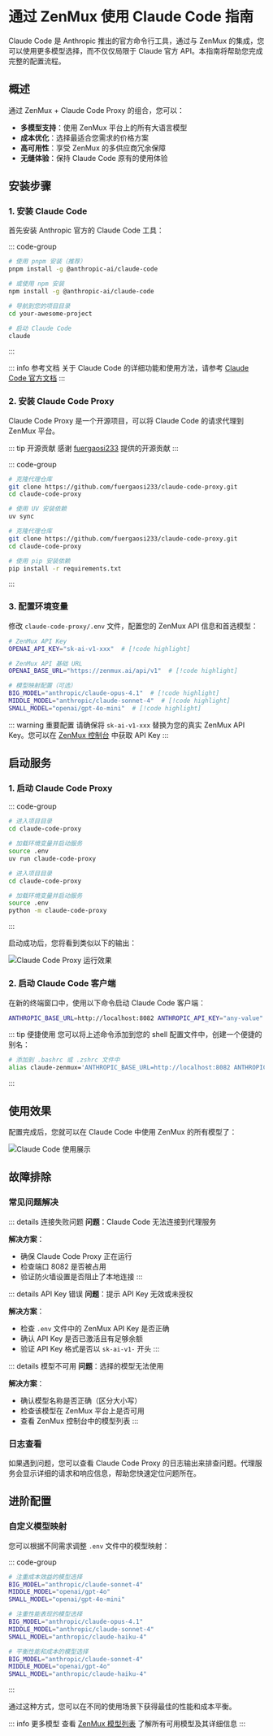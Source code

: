 # 通过 ZenMux 使用 Claude Code 指南

Claude Code 是 Anthropic 推出的官方命令行工具，通过与 ZenMux 的集成，您可以使用更多模型选择，而不仅仅局限于 Claude 官方 API。本指南将帮助您完成完整的配置流程。

## 概述

通过 ZenMux + Claude Code Proxy 的组合，您可以：

- **多模型支持**：使用 ZenMux 平台上的所有大语言模型
- **成本优化**：选择最适合您需求的价格方案
- **高可用性**：享受 ZenMux 的多供应商冗余保障
- **无缝体验**：保持 Claude Code 原有的使用体验

## 安装步骤

### 1. 安装 Claude Code

首先安装 Anthropic 官方的 Claude Code 工具：

::: code-group

```bash [npm/pnpm]
# 使用 pnpm 安装（推荐）
pnpm install -g @anthropic-ai/claude-code

# 或使用 npm 安装
npm install -g @anthropic-ai/claude-code
```

```bash [启动命令]
# 导航到您的项目目录
cd your-awesome-project

# 启动 Claude Code
claude
```

:::

::: info 参考文档
关于 Claude Code 的详细功能和使用方法，请参考 [Claude Code 官方文档](https://docs.anthropic.com/en/docs/claude-code/overview)
:::

### 2. 安装 Claude Code Proxy

Claude Code Proxy 是一个开源项目，可以将 Claude Code 的请求代理到 ZenMux 平台。

::: tip 开源贡献
感谢 [fuergaosi233](https://github.com/fuergaosi233) 提供的开源贡献
:::

::: code-group

```bash [使用 UV（推荐）]
# 克隆代理仓库
git clone https://github.com/fuergaosi233/claude-code-proxy.git
cd claude-code-proxy

# 使用 UV 安装依赖
uv sync
```

```bash [使用 pip]
# 克隆代理仓库
git clone https://github.com/fuergaosi233/claude-code-proxy.git
cd claude-code-proxy

# 使用 pip 安装依赖
pip install -r requirements.txt
```

:::

### 3. 配置环境变量

修改 `claude-code-proxy/.env` 文件，配置您的 ZenMux API 信息和首选模型：

```bash
# ZenMux API Key
OPENAI_API_KEY="sk-ai-v1-xxx"  # [!code highlight]

# ZenMux API 基础 URL
OPENAI_BASE_URL="https://zenmux.ai/api/v1"  # [!code highlight]

# 模型映射配置（可选）
BIG_MODEL="anthropic/claude-opus-4.1"  # [!code highlight]
MIDDLE_MODEL="anthropic/claude-sonnet-4"  # [!code highlight]
SMALL_MODEL="openai/gpt-4o-mini"  # [!code highlight]
```

::: warning 重要配置
请确保将 `sk-ai-v1-xxx` 替换为您的真实 ZenMux API Key。您可以在 [ZenMux 控制台](https://zenmux.ai/settings/keys) 中获取 API Key
:::

## 启动服务

### 1. 启动 Claude Code Proxy

::: code-group

```bash [UV 启动]
# 进入项目目录
cd claude-code-proxy

# 加载环境变量并启动服务
source .env
uv run claude-code-proxy
```

```bash [Python 启动]
# 进入项目目录
cd claude-code-proxy

# 加载环境变量并启动服务
source .env
python -m claude-code-proxy
```

:::

启动成功后，您将看到类似以下的输出：

![Claude Code Proxy 运行效果](https://cdn.marmot-cloud.com/storage/zenmux/2025/08/22/FiEgoFH/claude-code-proxy.png)

### 2. 启动 Claude Code 客户端

在新的终端窗口中，使用以下命令启动 Claude Code 客户端：

```bash
ANTHROPIC_BASE_URL=http://localhost:8082 ANTHROPIC_API_KEY="any-value" claude  # [!code highlight]
```

::: tip 便捷使用
您可以将上述命令添加到您的 shell 配置文件中，创建一个便捷的别名：

```bash
# 添加到 .bashrc 或 .zshrc 文件中
alias claude-zenmux='ANTHROPIC_BASE_URL=http://localhost:8082 ANTHROPIC_API_KEY="any-value" claude'
```
:::

## 使用效果

配置完成后，您就可以在 Claude Code 中使用 ZenMux 的所有模型了：

![Claude Code 使用展示](https://cdn.marmot-cloud.com/storage/zenmux/2025/08/22/KZuymll/claude-code.png)

## 故障排除

### 常见问题解决

::: details 连接失败问题
**问题**：Claude Code 无法连接到代理服务

**解决方案**：
- 确保 Claude Code Proxy 正在运行
- 检查端口 8082 是否被占用
- 验证防火墙设置是否阻止了本地连接
:::

::: details API Key 错误
**问题**：提示 API Key 无效或未授权

**解决方案**：
- 检查 `.env` 文件中的 ZenMux API Key 是否正确
- 确认 API Key 是否已激活且有足够余额
- 验证 API Key 格式是否以 `sk-ai-v1-` 开头
:::

::: details 模型不可用
**问题**：选择的模型无法使用

**解决方案**：
- 确认模型名称是否正确（区分大小写）
- 检查该模型在 ZenMux 平台上是否可用
- 查看 ZenMux 控制台中的模型列表
:::

### 日志查看

如果遇到问题，您可以查看 Claude Code Proxy 的日志输出来排查问题。代理服务会显示详细的请求和响应信息，帮助您快速定位问题所在。

## 进阶配置

### 自定义模型映射

您可以根据不同需求调整 `.env` 文件中的模型映射：

::: code-group

```bash [成本优化配置]
# 注重成本效益的模型选择
BIG_MODEL="anthropic/claude-sonnet-4"
MIDDLE_MODEL="openai/gpt-4o"
SMALL_MODEL="openai/gpt-4o-mini"
```

```bash [性能优先配置]
# 注重性能表现的模型选择
BIG_MODEL="anthropic/claude-opus-4.1"
MIDDLE_MODEL="anthropic/claude-sonnet-4"
SMALL_MODEL="anthropic/claude-haiku-4"
```

```bash [均衡配置]
# 平衡性能和成本的模型选择
BIG_MODEL="anthropic/claude-sonnet-4"
MIDDLE_MODEL="openai/gpt-4o"
SMALL_MODEL="anthropic/claude-haiku-4"
```

:::

通过这种方式，您可以在不同的使用场景下获得最佳的性能和成本平衡。

::: info 更多模型
查看 [ZenMux 模型列表](https://zenmux.ai/models) 了解所有可用模型及其详细信息
:::
